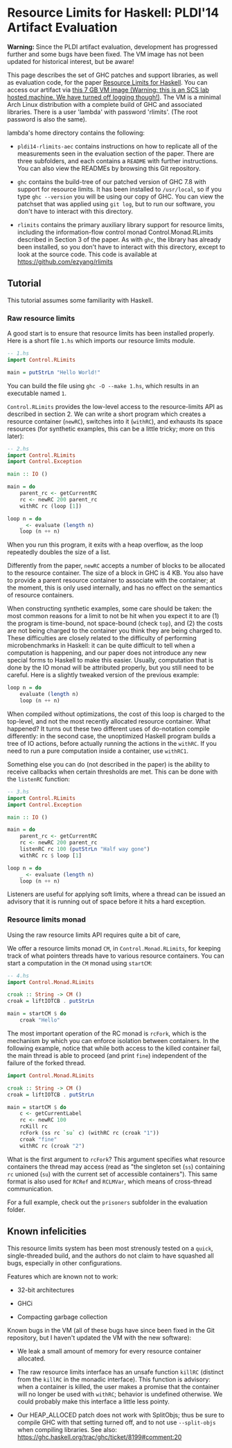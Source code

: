# Resource Limits for Haskell: PLDI'14 Artifact Evaluation

**Warning:** Since the PLDI artifact evaluation, development has
progressed further and some bugs have been fixed.  The VM image
has not been updated for historical interest, but be aware!

This page describes the set of GHC patches and support libraries, as
well as evaluation code, for the paper
[Resource Limits for Haskell](http://ezyang.com/papers/ezyang14-rlimits.pdf).  You can access our artifact via
[this 7 GB VM image (Warning: this is an SCS lab hosted machine.  We have turned off logging though!)](http://hs01.scs.stanford.edu/rlimits.vmdk).  The VM is a minimal Arch Linux
distribution with a complete build of GHC and associated libraries.
There is a user 'lambda' with password 'rlimits'. (The root password
is also the same).

lambda's home directory contains the following:

* `pldi14-rlimits-aec` contains instructions on how to replicate all
  of the measurements seen in the evaluation section of the paper.
  There are three subfolders, and each contains a `README` with further
  instructions.  You can also view the READMEs by browsing this Git
  repository.

* `ghc` contains the build-tree of our patched version of GHC 7.8 with
  support for resource limits.  It has been installed to `/usr/local`,
  so if you type `ghc --version` you will be using our copy of GHC.
  You can view the patchset that was applied using `git log`, but
  to run our software, you don't have to interact with this directory.

* `rlimits` contains the primary auxiliary library support for resource
  limits, including the information-flow control monad
  Control.Monad.RLimits described in Section 3 of the paper.  As with
  `ghc`, the library has already been installed, so you don't have to
  interact with this directory, except to look at the source code.
  This code is available at https://github.com/ezyang/rlimits

## Tutorial

This tutorial assumes some familiarity with Haskell.

### Raw resource limits

A good start is to ensure that resource limits has been
installed properly. Here is a short file `1.hs` which imports our
resource limits module.

```haskell
-- 1.hs
import Control.RLimits

main = putStrLn "Hello World!"
```

You can build the file using `ghc -O --make 1.hs`, which results in an
executable named `1`.

`Control.RLimits` provides the low-level access to the resource-limits
API as described in section 2.  We can write a short program which
creates a resource container (`newRC`), switches into it (`withRC`), and
exhausts its space resources (for synthetic examples, this can be a little
tricky; more on this later):

```haskell
-- 2.hs
import Control.RLimits
import Control.Exception

main :: IO ()

main = do
    parent_rc <- getCurrentRC
    rc <- newRC 200 parent_rc
    withRC rc (loop [1])

loop n = do
    _ <- evaluate (length n)
    loop (n ++ n)
```

When you run this program, it exits with a heap overflow, as
the loop repeatedly doubles the size of a list.

Differently from the paper, `newRC` accepts a number of blocks to be
allocated to the resource container.  The size of a block in GHC is 4
KB.  You also have to provide a parent resource container to associate
with the container; at the moment, this is only used internally, and has
no effect on the semantics of resource containers.

When constructing synthetic examples, some care should be taken: the
most common reasons for a limit to not be hit when you expect it to are
(1) the program is time-bound, not space-bound (check `top`), and (2)
the costs are not being charged to the container you think they are
being charged to.  These difficulties are closely related to the
difficulty of performing microbenchmarks in Haskell: it can be quite
difficult to tell when a computation is happening, and our paper does
not introduce any new special forms to Haskell to make this easier.
Usually, computation that is done by the IO monad will be attributed
properly, but you still need to be careful.  Here is a slightly tweaked
version of the previous example:

```haskell
loop n = do
    evaluate (length n)
    loop (n ++ n)
```

When compiled without optimizations, the cost of this loop is charged to
the top-level, and not the most recently allocated resource container.
What happened? It turns out these two different uses of do-notation
compile differently: in the second case, the unoptimized Haskell program
builds a tree of IO actions, before actually running the actions in the
`withRC`.  If you need to run a pure computation inside a container,
use `withRC1`.

Something else you can do (not described in the paper) is the ability to
receive callbacks when certain thresholds are met.  This can be done
with the `listenRC` function:

```haskell
-- 3.hs
import Control.RLimits
import Control.Exception

main :: IO ()

main = do
    parent_rc <- getCurrentRC
    rc <- newRC 200 parent_rc
    listenRC rc 100 (putStrLn "Half way gone")
    withRC rc $ loop [1]

loop n = do
    _ <- evaluate (length n)
    loop (n ++ n)
```

Listeners are useful for applying soft limits, where a thread can be
issued an advisory that it is running out of space before it hits a hard
exception.

### Resource limits monad

Using the raw resource limits API requires quite a bit of care,

We offer a resource limits monad `CM`, in `Control.Monad.RLimits`, for
keeping track of what pointers threads have to various resource
containers.  You can start a computation in the `CM` monad using
`startCM`:

```haskell
-- 4.hs
import Control.Monad.RLimits

croak :: String -> CM ()
croak = liftIOTCB . putStrLn

main = startCM $ do
    croak "Hello"
```

The most important operation of the RC monad is `rcFork`, which is the
mechanism by which you can enforce isolation between containers.  In
the following example, notice that while both access to the killed
container fail, the main thread is able to proceed (and print `fine`)
independent of the failure of the forked thread.

```haskell
import Control.Monad.RLimits

croak :: String -> CM ()
croak = liftIOTCB . putStrLn

main = startCM $ do
    c <- getCurrentLabel
    rc <- newRC 100
    rcKill rc
    rcFork (ss rc `su` c) (withRC rc (croak "1"))
    croak "fine"
    withRC rc (croak "2")
```

What is the first argument to `rcFork`?  This argument specifies
what resource containers the thread may access (read as "the
singleton set (`ss`) containing `rc` unioned (`su`) with the
current set of accessible containers").  This same format is also
used for `RCRef` and `RCLMVar`, which means of cross-thread
communication.

For a full example, check out the `prisoners` subfolder in the
evaluation folder.

## Known infelicities

This resource limits system has been most strenously tested on a
`quick`, single-threaded build, and the authors do not claim to have
squashed all bugs, especially in other configurations.

Features which are known not to work:

* 32-bit architectures

* GHCi

* Compacting garbage collection

Known bugs in the VM (all of these bugs have since been fixed in the
Git repository, but I haven't updated the VM with the new software):

* We leak a small amount of memory for every resource container
  allocated.

* The raw resource limits interface has an unsafe function `killRC`
  (distinct from the `killRC` in the monadic interface). This function
  is advisory: when a container is killed, the user makes a promise that
  the container will no longer be used with `withRC`; behavior is
  undefined otherwise.  We could probably make this interface a little
  less pointy.

* Our HEAP_ALLOCED patch does not work with SplitObjs; thus be sure to
  compile GHC with that setting turned off, and to not use
  `--split-objs` when compiling libraries. See also:
  https://ghc.haskell.org/trac/ghc/ticket/8199#comment:20
